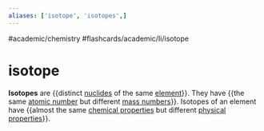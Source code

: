 ```yaml
---
aliases: ['isotope', 'isotopes',]
---
```


#academic/chemistry #flashcards/academic/Ii/isotope

# isotope

__Isotopes__ are {{distinct [nuclides](nuclide.md) of the same [element](chemical%20element.md)}}. They have {{the same [atomic number](atomic%20number.md) but different [mass numbers](mass%20number.md)}}. Isotopes of an element have {{almost the same [chemical properties](chemical%20property.md) but different [physical properties](physical%20property.md)}}. <!--SR:!2023-04-07,2,230!2023-04-21,15,290!2023-04-12,7,250-->
